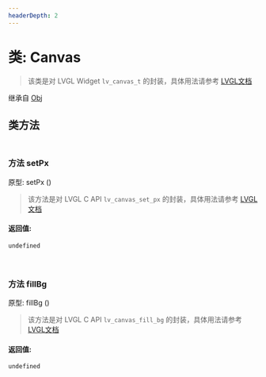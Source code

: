 ```yaml
---
headerDepth: 2
---
```


# 类: Canvas

> 该类是对 LVGL Widget `lv_canvas_t` 的封装，具体用法请参考  [LVGL文档](https://docs.lvgl.io/9.0/widgets/canvas.html)

继承自 [Obj](Obj)


## 类方法

<p style="height: 10px;margin:0px"></p>

### <span class='member-header function'></span> 方法  setPx


原型:  setPx
 ()

> 该方法是对 LVGL C API `lv_canvas_set_px` 的封装，具体用法请参考 [LVGL文档](https://docs.lvgl.io/9.0/API/index.html)

#### 返回值:

`undefined`

<p style="height: 10px;margin:0px"></p>

<p style="height: 10px;margin:0px"></p>

### <span class='member-header function'></span> 方法  fillBg


原型:  fillBg
 ()

> 该方法是对 LVGL C API `lv_canvas_fill_bg` 的封装，具体用法请参考 [LVGL文档](https://docs.lvgl.io/9.0/API/index.html)

#### 返回值:

`undefined`

<p style="height: 10px;margin:0px"></p>

